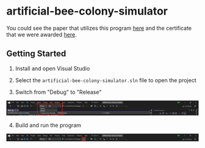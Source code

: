 # artificial-bee-colony-simulator

You could see the paper that utilizes this program [here](documents/13570-paper.pdf) and the certificate that we were awarded [here](documents/13570-certificate.pdf).

## Getting Started

1. Install and open Visual Studio

2. Select the `artificial-bee-colony-simulator.sln` file to open the project

3. Switch from "Debug" to "Release"

![](images/switch-debug-release.png)

4. Build and run the program

![](images/build.png)